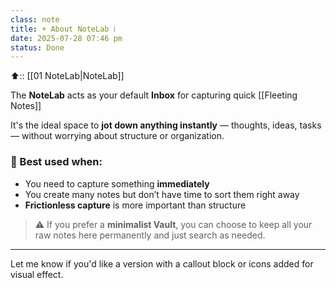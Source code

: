 ```yaml
---
class: note
title: + About NoteLab ℹ️
date: 2025-07-28 07:46 pm
status: Done
---
```


⬆️:: [[01 NoteLab|NoteLab]]

The **NoteLab** acts as your default **Inbox** for capturing quick [[Fleeting Notes]] 

It's the ideal space to **jot down anything instantly** — thoughts, ideas, tasks — without worrying about structure or organization.

### 🧠 Best used when:
- You need to capture something **immediately**
- You create many notes but don’t have time to sort them right away
- **Frictionless capture** is more important than structure

> ⚠️ If you prefer a **minimalist Vault**, you can choose to keep all your raw notes here permanently and just search as needed.

---

Let me know if you'd like a version with a callout block or icons added for visual effect.
